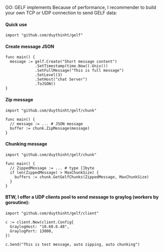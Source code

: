 GO: GELF implements
Because of performance, I recommender to build your own TCP or UDP connection to send GELF data:

#### Quick use
    
    import "github.com/duythinht/gelf"
   
#### Create message JSON

    func main() {
      message := gelf.Create("Short message content")
                 .SetTimestamp(time.Now().Unix())
                 .SetFullMessage("This is full message")
                 .SetLevel(3)
                 .SetHost("chat Server")
                 .ToJSON()
    }


#### Zip message

    import "github.com/duythinht/gelf/chunk"

    func main() {
      // message := ... # JSON message
      buffer := chunk.ZipMessage(message)
    }


#### Chunking message

    import "github.com/duythinht/gelf/chunk"

    func main() {
      // ZippedMessage := ... # type []byte
      if len(ZippedMessage) > MaxChunkSize) {
        buffers := chunk.GetGelfChunks(ZippedMessage, MaxChunkSize)
      }
    }

#### BTW, I offer a UDP clients pool to send message to graylog (workers by goroutine):


    import "github.com/duythinht/gelf/client"

    c := client.New(client.Config{
  	  GraylogHost: "10.60.6.48",
      GraylogPort: 13000,
    })
    
    c.Send("This is test message, auto zipping, auto chunking") 
